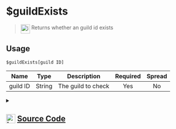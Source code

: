 # $guildExists
> <img align="top" src="https://upload.wikimedia.org/wikipedia/commons/thumb/e/e4/Infobox_info_icon.svg/160px-Infobox_info_icon.svg.png?20150409153300" alt="image" width="25" height="auto"> Returns whether an guild id exists
## Usage
```
$guildExists[guild ID]
```
| Name | Type | Description | Required | Spread
| :---: | :---: | :---: | :---: | :---: |
guild ID | String | The guild to check | Yes | No
<details>
<summary>
    
## <img align="top" src="https://cdn4.iconfinder.com/data/icons/iconsimple-logotypes/512/github-512.png" alt="image" width="25" height="auto">  [Source Code](https://github.com/tryforge/ForgeScript-V2/blob/main/src/native/guildExists.ts)
    
</summary>
    
```ts
import noop from "../functions/noop"
import { ArgType, CompiledFunction, NativeFunction, Return } from "../structures"

export default new NativeFunction({
    name: "$guildExists",
    description: "Returns whether an guild id exists",
    unwrap: true,
    brackets: true,
    args: [
        {
            name: "guild ID",
            description: "The guild to check",
            rest: false,
            required: true,
            type: ArgType.String
        }
    ],
    async execute(ctx, [ id ]) {
        return Return.success(
            CompiledFunction.IdRegex.test(id) &&
            ctx.client.guilds.cache.has(id)
        )
    },
})
```
    
</details>